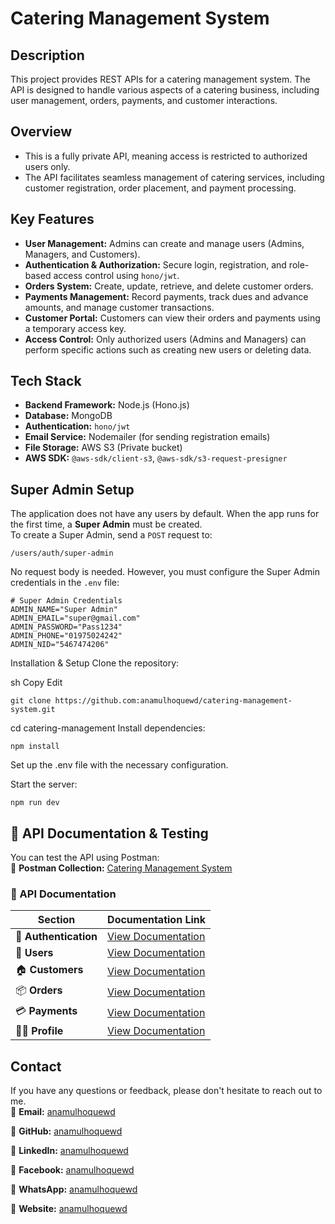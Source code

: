 # Catering Management System

## Description
This project provides REST APIs for a catering management system. The API is designed to handle various aspects of a catering business, including user management, orders, payments, and customer interactions.

## Overview
- This is a fully private API, meaning access is restricted to authorized users only.
- The API facilitates seamless management of catering services, including customer registration, order placement, and payment processing.

## Key Features
- **User Management:** Admins can create and manage users (Admins, Managers, and Customers).
- **Authentication & Authorization:** Secure login, registration, and role-based access control using `hono/jwt`.
- **Orders System:** Create, update, retrieve, and delete customer orders.
- **Payments Management:** Record payments, track dues and advance amounts, and manage customer transactions.
- **Customer Portal:** Customers can view their orders and payments using a temporary access key.
- **Access Control:** Only authorized users (Admins and Managers) can perform specific actions such as creating new users or deleting data.

## Tech Stack
- **Backend Framework:** Node.js (Hono.js)
- **Database:** MongoDB
- **Authentication:** `hono/jwt`
- **Email Service:** Nodemailer (for sending registration emails)
- **File Storage:** AWS S3 (Private bucket)
- **AWS SDK:** `@aws-sdk/client-s3`, `@aws-sdk/s3-request-presigner`

## Super Admin Setup
The application does not have any users by default. When the app runs for the first time, a **Super Admin** must be created.  
To create a Super Admin, send a `POST` request to:

```
/users/auth/super-admin
```

No request body is needed. However, you must configure the Super Admin credentials in the `.env` file:

```env
# Super Admin Credentials
ADMIN_NAME="Super Admin" 
ADMIN_EMAIL="super@gmail.com" 
ADMIN_PASSWORD="Pass1234"
ADMIN_PHONE="01975024242" 
ADMIN_NID="5467474206"
```
Installation & Setup
Clone the repository:

sh
Copy
Edit
```
git clone https://github.com:anamulhoquewd/catering-management-system.git
```
cd catering-management
Install dependencies:

```
npm install
```
Set up the .env file with the necessary configuration.

Start the server:

```
npm run dev
```

## 📌 API Documentation & Testing  
You can test the API using Postman:  
🔗 **Postman Collection:** [Catering Management System](https://www.postman.com/anamulhoquewd/catering-management-system/overview)  

### 📄 API Documentation  

| Section        | Documentation Link |
|---------------|------------------|
| 🔐 **Authentication** | [View Documentation](https://documenter.getpostman.com/view/31092031/2sAYX3r3Pg) |
| 👥 **Users** | [View Documentation](https://documenter.getpostman.com/view/31092031/2sAYXEEdhz) |
| 🏠 **Customers** | [View Documentation](https://documenter.getpostman.com/view/31092031/2sAYXEEddf) |
| 📦 **Orders** | [View Documentation](https://documenter.getpostman.com/view/31092031/2sAYXEEddh) |
| 💳 **Payments** | [View Documentation](https://documenter.getpostman.com/view/31092031/2sAYXEEddi) |
| 🙍‍♂️ **Profile** | [View Documentation](https://documenter.getpostman.com/view/31092031/2sAYXEEdhy) |

## Contact
If you have any questions or feedback, please don't hesitate to reach out to me.  
📧 **Email:** [anamulhoquewd](mailto:anamulhoquewd)

🔗 **GitHub:** [anamulhoquewd](https://github.com/anamulhoquewd)

🔗 **LinkedIn:** [anamulhoquewd](https://linkedin.com/in/anamulhoquewd)

🔗 **Facebook:** [anamulhoquewd](https://facebook.com/anamulhoquewd)

🔗 **WhatsApp:** [anamulhoquewd](https://wa.me/01975024242)

🔗 **Website:** [anamulhoquewd](https://anamulhoquewd.github.io)